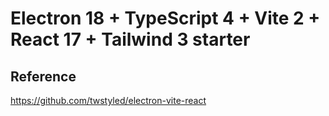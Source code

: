 # Electron 18 + TypeScript 4 + Vite 2 + React 17 + Tailwind 3 starter




## Reference

https://github.com/twstyled/electron-vite-react

